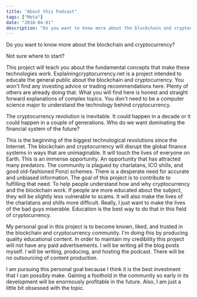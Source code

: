 ```yaml
---
title: "About this Podcast"
tags: ["Meta"]
date: "2018-04-01"
description: "Do you want to know more about the blockchain and cryptocurrency?"
---
```


Do you want to know more about the blockchain and cryptocurrency?

Not sure where to start? 

This project will teach you about the fundamental concepts that make these technologies work. Explainingcryptocurrency.net is a project intended to educate the general public about the blockchain and cryptocurrency. You won't find any investing advice or trading recommendations here. Plenty of others are already doing that. What you will find here is honest and straight forward explanations of complex topics. You don't need to be a computer science major to understand the technology behind cryptocurrency.  

 

The cryptocurrency revolution is inevitable. It could happen in a decade or it could happen in a couple of generations. Who do we want dominating the financial system of the future?  

 

This is the beginning of the biggest technological revolutions since the Internet. The blockchain and cryptocurrency will disrupt the global finance systems in ways that are unimaginable. It will touch the lives of everyone on Earth. This is an immense opportunity. An opportunity that has attracted many predators. The community is plagued by charlatans, ICO shills, and good old-fashioned Ponzi schemes. There is a desperate need for accurate and unbiased information. The goal of this project is to contribute to fulfilling that need. To help people understand how and why cryptocurrency and the blockchain work. If people are more educated about the subject, they will be slightly less vulnerable to scams. It will also make the lives of the charlatans and shills more difficult. Really, I just want to make the lives of the bad guys miserable. Education is the best way to do that in this field of cryptocurrency. 

 

My personal goal in this project is to become known, liked, and trusted in the blockchain and cryptocurrency community. I'm doing this by producing quality educational content. In order to maintain my credibility this project will not have any paid advertisements. I will be writing all the blog posts myself. I will be writing, producing, and hosting the podcast. There will be no outsourcing of content production. 

 

I am pursuing this personal goal because I think it is the best investment that I can possibly make. Gaining a foothold in the community so early in its development will be enormously profitable in the future. Also, I am just a little bit obsessed with the topic. 

